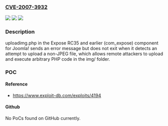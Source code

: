 ### [CVE-2007-3932](https://cve.mitre.org/cgi-bin/cvename.cgi?name=CVE-2007-3932)
![](https://img.shields.io/static/v1?label=Product&message=n%2Fa&color=blue)
![](https://img.shields.io/static/v1?label=Version&message=n%2Fa&color=blue)
![](https://img.shields.io/static/v1?label=Vulnerability&message=n%2Fa&color=brighgreen)

### Description

uploadimg.php in the Expose RC35 and earlier (com_expose) component for Joomla! sends an error message but does not exit when it detects an attempt to upload a non-JPEG file, which allows remote attackers to upload and execute arbitrary PHP code in the img/ folder.

### POC

#### Reference
- https://www.exploit-db.com/exploits/4194

#### Github
No PoCs found on GitHub currently.

